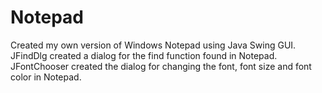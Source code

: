 # Notepad
Created my own version of Windows Notepad using Java Swing GUI.
JFindDlg created a dialog for the find function found in Notepad.
JFontChooser created the dialog for changing the font, font size and font color in Notepad.
